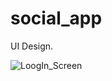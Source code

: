 # social_app

UI Design.

![LoogIn_Screen](https://user-images.githubusercontent.com/79720477/211993216-e08be3e8-e591-4187-9c00-0067b604b596.png)
